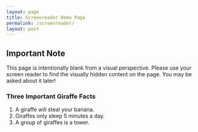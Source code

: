 ```yaml
---
layout: page
title: Screenreader Demo Page 
permalink: /screenreader/
layout: post
---
```


## Important Note

This page is intentionally blank from a visual perspective. Please use your screen reader to find the visually hidden content on the page. You may be asked about it later!

<div class="usa-sr-only">
  <h3>Three Important Giraffe Facts</h3>
    <ol>
      <li>A giraffe will steal your banana.</li>
      <li>Giraffes only sleep 5 minutes a day.</li>
      <li>A group of giraffes is a tower.</li>
    </ol>
</div>